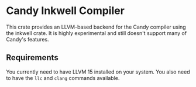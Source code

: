 # Candy Inkwell Compiler

This crate provides an LLVM-based backend for the Candy compiler
using the inkwell crate. It is highly experimental and still
doesn't support many of Candy's features.

## Requirements

You currently need to have LLVM 15 installed on your system. You also need to have the `llc` and `clang` commands available.